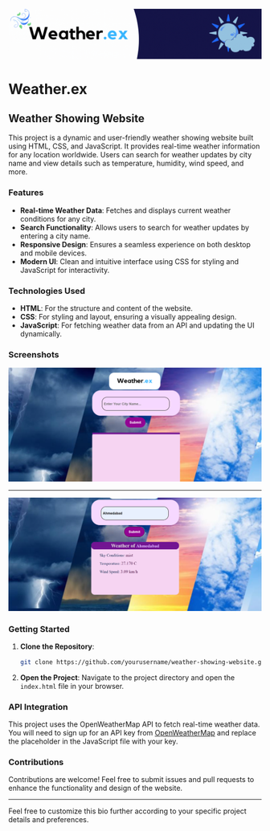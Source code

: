 [![MasterHead](https://github.com/Auspicious-EX/Weather.ex/blob/main/weather/banner.gif?raw=true)](https://)

# Weather.ex

## Weather Showing Website

This project is a dynamic and user-friendly weather showing website built using HTML, CSS, and JavaScript. It provides real-time weather information for any location worldwide. Users can search for weather updates by city name and view details such as temperature, humidity, wind speed, and more.

### Features
- **Real-time Weather Data**: Fetches and displays current weather conditions for any city.
- **Search Functionality**: Allows users to search for weather updates by entering a city name.
- **Responsive Design**: Ensures a seamless experience on both desktop and mobile devices.
- **Modern UI**: Clean and intuitive interface using CSS for styling and JavaScript for interactivity.

### Technologies Used
- **HTML**: For the structure and content of the website.
- **CSS**: For styling and layout, ensuring a visually appealing design.
- **JavaScript**: For fetching weather data from an API and updating the UI dynamically.

### Screenshots
[![MasterHead](https://github.com/Auspicious-EX/Weather.ex/blob/main/weather/img1.png?raw=true)](https://)

<hr>

[![MasterHead](https://github.com/Auspicious-EX/Weather.ex/blob/main/weather/img2.png?raw=true)](https://)




### Getting Started
1. **Clone the Repository**:
   ```bash
   git clone https://github.com/yourusername/weather-showing-website.git
   ```
2. **Open the Project**:
   Navigate to the project directory and open the `index.html` file in your browser.

### API Integration
This project uses the OpenWeatherMap API to fetch real-time weather data. You will need to sign up for an API key from [OpenWeatherMap](https://openweathermap.org/) and replace the placeholder in the JavaScript file with your key.

### Contributions
Contributions are welcome! Feel free to submit issues and pull requests to enhance the functionality and design of the website.


---

Feel free to customize this bio further according to your specific project details and preferences.